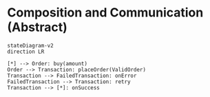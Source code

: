 # Composition and Communication (Abstract)

```mermaid
stateDiagram-v2
direction LR

[*] --> Order: buy(amount)
Order --> Transaction: placeOrder(ValidOrder)
Transaction --> FailedTransaction: onError
FailedTransaction --> Transaction: retry
Transaction --> [*]: onSuccess
```
